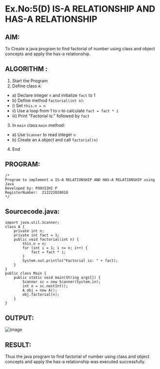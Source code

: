 # Ex.No:5(D) IS-A RELATIONSHIP AND HAS-A RELATIONSHIP
## AIM:
   To Create a java program to find factorial of number using class and object concepts and apply the has-a relationship.
 
## ALGORITHM :
1.	Start the Program
2.	Define class `A`:
-	a) Declare integer `n` and initialize `fact` to 1
-	b) Define method `factorial(int n)`:
-	i) Set `this.n = n`
-	ii) Use a loop from 1 to `n` to calculate `fact = fact * i`
-	iii) Print "Factorial is:" followed by `fact`
3.	In `main` class `main` method:
-	a) Use `Scanner` to read integer `n`
-	b) Create an `A` object and call `factorial(n)`
4.	End

## PROGRAM:
 ```
/*
Program to implement a IS-A RELATIONSHIP AND HAS-A RELATIONSHIP using Java
Developed by: POOVIZHI P
RegisterNumber:  212222020018
*/
```
## Sourcecode.java:
```
import java.util.Scanner;
class A {
    private int n;
    private int fact = 1;
    public void factorial(int n) {
        this.n = n; 
        for (int i = 1; i <= n; i++) {
            fact = fact * i; 
        }
        System.out.println("Factorial is: " + fact);
    }
}
public class Main {
    public static void main(String args[]) {
        Scanner sc = new Scanner(System.in);
        int n = sc.nextInt();
        A obj = new A();
        obj.factorial(n);
    }
}
```
## OUTPUT:

![image](https://github.com/user-attachments/assets/a24a74df-d7a0-4651-9d5a-52506dfdb4bc)

## RESULT:
Thus the java program to find factorial of number using class and object concepts and apply the has-a relationship was executed successfully.
